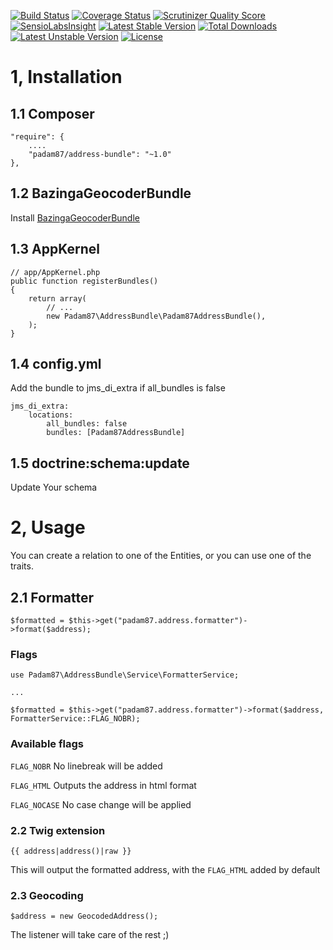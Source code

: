 [![Build Status](https://travis-ci.org/Padam87/AddressBundle.png?branch=master)](https://travis-ci.org/Padam87/AddressBundle)
[![Coverage Status](https://coveralls.io/repos/Padam87/AddressBundle/badge.png)](https://coveralls.io/r/Padam87/AddressBundle)
[![Scrutinizer Quality Score](https://scrutinizer-ci.com/g/Padam87/AddressBundle/badges/quality-score.png?s=0b5ffbc4452af27287b8d8a3dd20d666babe16d3)](https://scrutinizer-ci.com/g/Padam87/AddressBundle/)
[![SensioLabsInsight](https://insight.sensiolabs.com/projects/b360d86c-7095-4e57-8f4e-e626a1b50dc1/mini.png)](https://insight.sensiolabs.com/projects/b360d86c-7095-4e57-8f4e-e626a1b50dc1)
[![Latest Stable Version](https://poser.pugx.org/padam87/address-bundle/v/stable.png)](https://packagist.org/packages/padam87/address-bundle)
[![Total Downloads](https://poser.pugx.org/padam87/address-bundle/downloads.png)](https://packagist.org/packages/padam87/address-bundle)
[![Latest Unstable Version](https://poser.pugx.org/padam87/address-bundle/v/unstable.png)](https://packagist.org/packages/padam87/address-bundle) 
[![License](https://poser.pugx.org/padam87/address-bundle/license.png)](https://packagist.org/packages/padam87/address-bundle)

# 1, Installation #

## 1.1 Composer ##

	"require": {
		....
		"padam87/address-bundle": "~1.0"
	},

## 1.2 BazingaGeocoderBundle ##

Install [BazingaGeocoderBundle](https://github.com/willdurand/BazingaGeocoderBundle)

## 1.3 AppKernel ##

	// app/AppKernel.php
	public function registerBundles()
	{
	    return array(
	        // ...
	        new Padam87\AddressBundle\Padam87AddressBundle(),
	    );
	}

## 1.4 config.yml ##

Add the bundle to jms_di_extra if all_bundles is false

	jms_di_extra:
	    locations:
	        all_bundles: false
	        bundles: [Padam87AddressBundle]

## 1.5 doctrine:schema:update ##

Update Your schema

# 2, Usage #

You can create a relation to one of the Entities, or you can use one of the traits.

## 2.1 Formatter ##

	$formatted = $this->get("padam87.address.formatter")->format($address);

### Flags ###

	use Padam87\AddressBundle\Service\FormatterService;

	...

	$formatted = $this->get("padam87.address.formatter")->format($address, FormatterService::FLAG_NOBR);

### Available flags ###

`FLAG_NOBR` No linebreak will be added

`FLAG_HTML` Outputs the address in html format

`FLAG_NOCASE` No case change will be applied

### 2.2 Twig extension ###

	{{ address|address()|raw }}

This will output the formatted address, with the `FLAG_HTML` added by default

### 2.3 Geocoding ###

	$address = new GeocodedAddress();

The listener will take care of the rest ;)
